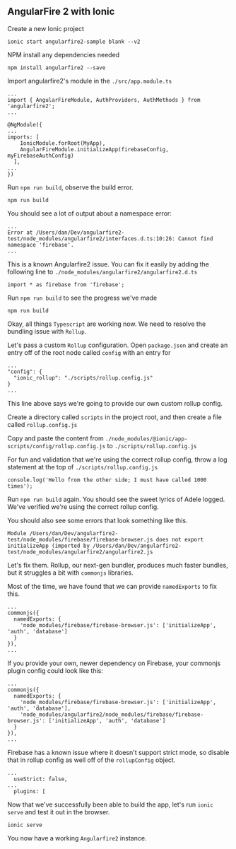 ## AngularFire 2 with Ionic

Create a new Ionic project

```
ionic start angularfire2-sample blank --v2
```

NPM install any dependencies needed

```
npm install angularfire2 --save
```

Import angularfire2's module in the `./src/app.module.ts`
```
...
import { AngularFireModule, AuthProviders, AuthMethods } from 'angularfire2';
...

@NgModule({
...
imports: [
    IonicModule.forRoot(MyApp),
    AngularFireModule.initializeApp(firebaseConfig, myFirebaseAuthConfig)
  ],
...
})
```

Run `npm run build`, observe the build error.

```
npm run build
```

You should see a lot of output about a namespace error:

```
...
Error at /Users/dan/Dev/angularfire2-test/node_modules/angularfire2/interfaces.d.ts:10:26: Cannot find namespace 'firebase'.
...
```

This is a known Angularfire2 issue. You can fix it easily by adding the following line to `./node_modules/angularfire2/angularfire2.d.ts`

```
import * as firebase from 'firebase';
```

Run `npm run build` to see the progress we've made

```
npm run build
```

Okay, all things `Typescript` are working now. We need to resolve the bundling issue with `Rollup`.

Let's pass a custom `Rollup` configuration.  Open `package.json` and create an entry off of the root node called `config`
with an entry for

```
...
"config": {
  "ionic_rollup": "./scripts/rollup.config.js"
}
...
```
This line above says we're going to provide our own custom rollup config.

Create a directory called `scripts` in the project root, and then create a file called `rollup.config.js`

Copy and paste the content from `./node_modules/@ionic/app-scripts/config/rollup.config.js` to `./scripts/rollup.config.js`


For fun and validation that we're using the correct rollup config, throw a log statement at the top of `./scripts/rollup.config.js`

```
console.log('Hello from the other side; I must have called 1000 times');
```

Run `npm run build` again. You should see the sweet lyrics of Adele logged. We've verified we're using the correct rollup config.

You should also see some errors that look something like this.

```
Module /Users/dan/Dev/angularfire2-test/node_modules/firebase/firebase-browser.js does not export initializeApp (imported by /Users/dan/Dev/angularfire2-test/node_modules/angularfire2/angularfire2.js
```

Let's fix them. Rollup, our next-gen bundler, produces much faster bundles, but it struggles a bit with `commonjs` libraries.

Most of the time, we have found that we can provide `namedExports` to fix this.

```
...
commonjs({
  namedExports: {
    'node_modules/firebase/firebase-browser.js': ['initializeApp', 'auth', 'database']
  }
}),
...
```

If you provide your own, newer dependency on Firebase, your commonjs plugin config could look like this:

```
...
commonjs({
  namedExports: {
    'node_modules/firebase/firebase-browser.js': ['initializeApp', 'auth', 'database'],
    'node_modules/angularfire2/node_modules/firebase/firebase-browser.js': ['initializeApp', 'auth', 'database']
  }
}),
...
```

Firebase has a known issue where it doesn't support strict mode, so disable that in rollup config as well off of the `rollupConfig` object.

```
...
  useStrict: false,
...
  plugins: [
```


Now that we've successfully been able to build the app, let's run `ionic serve` and test it out in the browser.

```
ionic serve
```

You now have a working `Angularfire2` instance.
